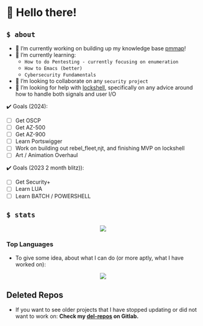 
<!--
**AOrps/AOrps** is a ✨ _special_ ✨ repository because its `README.md` (this file) appears on your GitHub profile.

Here are some ideas to get you started:

- 🔭 I’m currently working on ...
- 🌱 I’m currently learning ...
- 👯 I’m looking to collaborate on ...
- 🤔 I’m looking for help with ...
- 💬 Ask me about ...
- 📫 How to reach me: ...
- 😄 Pronouns: ...
- ⚡ Fun fact: ...
-->

# 👋 Hello there!

<!--
## `$ whoami`
\\ have something like jonathan: https://github.com/jlleitschuh but more zoomer


maybe also change format of the rest
-->


## `$ about`

- 🔭 I’m currently working on building up my knowledge base [pmmap](https://github.com/AOrps/pmmap)! 
- 🌱 I’m currently learning:
  - `How to do Pentesting - currently focusing on enumeration`
  - `How to Emacs (better)`
  - `Cybersecurity Fundamentals`
- 👯 I’m looking to collaborate on any `security project`
- 🤔 I’m looking for help with [lockshell](https://github.com/AOrps/lockshell), specifically on any advice around how to handle both signals and user I/O



✔️ Goals (2024):
- [ ] Get OSCP
- [ ] Get AZ-500
- [ ] Get AZ-900
- [ ] Learn Portswigger
- [ ] Work on building out rebel_fleet,njt, and finishing MVP on lockshell
- [ ] Art / Animation Overhaul

✔️ Goals (2023 2 month blitz)):
- [ ] Get Security+
- [ ] Learn LUA
- [ ] Learn BATCH / POWERSHELL

## `$ stats`


<p align="center">
    <img src="https://github-readme-stats.vercel.app/api?username=AOrps&theme=nord&show_icons=true">
    <!-- DOCS: https://github.com/anuraghazra/github-readme-stats -->
</p>


### Top Languages
- To give some idea, about what I can do (or more aptly, what I have worked on):
<p align="center">
    <img src="https://github-readme-stats.vercel.app/api/top-langs/?username=AOrps">
    <!-- DOCS: https://github.com/anuraghazra/github-readme-stats -->
</p>


## Deleted Repos
- If you want to see older projects that I have stopped updating or did not want to work on: **Check my [del-repos](https://gitlab.com/del-repos) on Gitlab.**
<!-- These repos defn have security flaws, shit code and god knows what else -->
